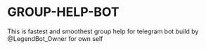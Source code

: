 # GROUP-HELP-BOT
This is fastest and smoothest group help for telegram bot build by @LegendBot_Owner for own self
